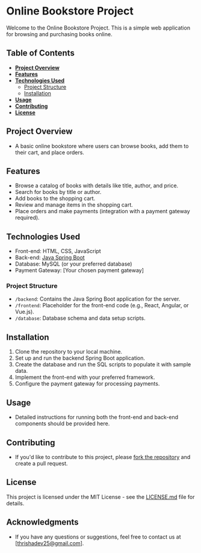 <h1>Online Bookstore Project</h1>

Welcome to the Online Bookstore Project. This is a simple web application for browsing and purchasing books online.

## Table of Contents

- [**Project Overview**](#project-overview)
- [**Features**](#features)
- [**Technologies Used**](#technologies-used)
  - [Project Structure](#project-structure)
  - [Installation](#installation)
- [**Usage**](#usage)
- [**Contributing**](#contributing)
- [**License**](#license)

## Project Overview

- A basic online bookstore where users can browse books, add them to their cart, and place orders.

## Features

- Browse a catalog of books with details like title, author, and price.
- Search for books by title or author.
- Add books to the shopping cart.
- Review and manage items in the shopping cart.
- Place orders and make payments (integration with a payment gateway required).

## Technologies Used

- Front-end: HTML, CSS, JavaScript
- Back-end: [Java Spring Boot](https://spring.io/projects/spring-boot)
- Database: MySQL (or your preferred database)
- Payment Gateway: [Your chosen payment gateway]

### Project Structure

- `/backend`: Contains the Java Spring Boot application for the server.
- `/frontend`: Placeholder for the front-end code (e.g., React, Angular, or Vue.js).
- `/database`: Database schema and data setup scripts.

## Installation

1. Clone the repository to your local machine.
2. Set up and run the backend Spring Boot application.
3. Create the database and run the SQL scripts to populate it with sample data.
4. Implement the front-end with your preferred framework.
5. Configure the payment gateway for processing payments.

## Usage

- Detailed instructions for running both the front-end and back-end components should be provided here.

## Contributing

- If you'd like to contribute to this project, please [fork the repository](https://docs.github.com/en/get-started/quickstart/fork-a-repo) and create a pull request.

## License

This project is licensed under the MIT License - see the [LICENSE.md](LICENSE.md) file for details.

## Acknowledgments

- If you have any questions or suggestions, feel free to contact us at [thrishadev25@gmail.com].


